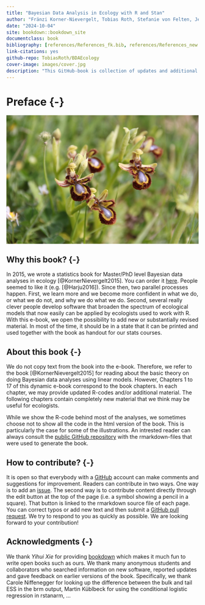 ```yaml
--- 
title: "Bayesian Data Analysis in Ecology with R and Stan"
author: "Fränzi Korner-Nievergelt, Tobias Roth, Stefanie von Felten, Jerôme Guélat, Bettina Almasi, Pius Korner-Nievergelt"
date: "2024-10-04"
site: bookdown::bookdown_site
documentclass: book
bibliography: [references/References_fk.bib, references/References_new.bib, references/References_svf.bib]
link-citations: yes
github-repo: TobiasRoth/BDAEcology
cover-image: images/cover.jpg
description: "This GitHub-book is collection of updates and additional material to the book Bayesian Data Analysis in Ecology Using Linear Models with R, BUGS, and STAN."
---
```


# Preface {-}

<img src="images/cover.jpg" width="655" style="display: block; margin: auto;" />

## Why this book? {-}
In 2015, we wrote a statistics book for Master/PhD level Bayesian data analyses in ecology [@KornerNievergelt2015]. You can order it [here](https://www.elsevier.com/books/bayesian-data-analysis-in-ecology-using-linear-models-with-r-bugs-and-stan/korner-nievergelt/978-0-12-801370-0). People seemed to like it (e.g. [@Harju2016]). Since then, two parallel processes happen. First, we learn more and we become more confident in what we do, or what we do not, and why we do what we do. Second, several really clever people develop software that broaden the spectrum of ecological models that now easily can be applied by ecologists used to work with R.  With this e-book, we open the possibility to add new or substantially revised material. In most of the time, it should be in a state that it can be printed and used together with the book as handout for our stats courses. 

## About this book {-}
We do not copy text from the book into the e-book. Therefore, we refer to the book [@KornerNievergelt2015] for reading about the basic theory on doing Bayesian data analyses using linear models. However, Chapters 1 to 17 of this dynamic e-book correspond to the book chapters. In each chapter, we may provide updated R-codes and/or additional material. The following chapters contain completely new material that we think may be useful for ecologists. 

While we show the R-code behind most of the analyses, we sometimes choose not to show all the code in the html version of the book. This is particularly the case for some of the illustrations. An intrested reader can always consult the [public GitHub repository](https://github.com/TobiasRoth/BDAEcology) with the rmarkdown-files that were used to generate the book.

## How to contribute? {-}
It is open so that everybody with a [GitHub](https://github.com) account can make comments and suggestions for improvement. Readers can contribute in two ways. One way is to add an [issue](https://github.com/TobiasRoth/BDAEcology/issues). The second way is to contribute content directly through the edit button at the top of the page (i.e. a symbol showing a pencil in a square). That button is linked to the rmarkdown source file of each page. You can correct typos or add new text and then submit a [GitHub pull request](https://help.github.com/articles/about-pull-requests/). We try to respond to you as quickly as possible. We are looking forward to your contribution!

## Acknowledgments {-}
We thank *Yihui Xie* for providing [bookdown](bhttps://bookdown.org/yihui/bookdown/) which makes it much fun to write open books such as ours. 
We thank many anonymous students and collaborators who searched information on new software, reported updates and gave feedback on earlier versions of the book. Specifically, we thank Carole Niffenegger for looking up the difference between the bulk and tail ESS in the brm output, Martin Küblbeck for using the conditional logistic regression in rstanarm, ...  



